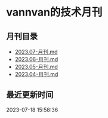 # vannvan的技术月刊 
## 月刊目录
- [2023.07-月刊.md](https://github.com/vannvan/knowledge-garden/tree/master/Iteration/%E6%8A%80%E6%9C%AF%E6%9C%88%E5%88%8A/2023.07-月刊.md)
- [2023.06-月刊.md](https://github.com/vannvan/knowledge-garden/tree/master/Iteration/%E6%8A%80%E6%9C%AF%E6%9C%88%E5%88%8A/2023.06-月刊.md)
- [2023.05-月刊.md](https://github.com/vannvan/knowledge-garden/tree/master/Iteration/%E6%8A%80%E6%9C%AF%E6%9C%88%E5%88%8A/2023.05-月刊.md)
- [2023.04-月刊.md](https://github.com/vannvan/knowledge-garden/tree/master/Iteration/%E6%8A%80%E6%9C%AF%E6%9C%88%E5%88%8A/2023.04-月刊.md)
## 最近更新时间 
 2023-07-18 15:58:36